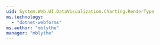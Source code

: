 ```yaml
---
uid: System.Web.UI.DataVisualization.Charting.RenderType
ms.technology: 
  - "dotnet-webforms"
ms.author: "mblythe"
manager: "mblythe"
---
```

